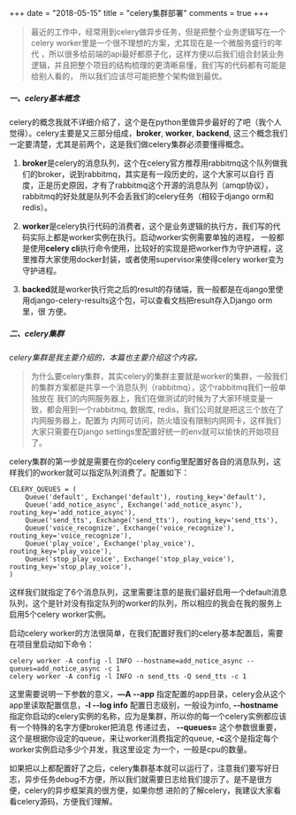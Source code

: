 +++
date = "2018-05-15"
title = "celery集群部署"
comments = true
+++

>最近的工作中，经常用到celery做异步任务，但是把整个业务逻辑写在一个celery worker里是一个很不理想的方案，尤其现在是一个微服务盛行的年代
，所以很多给前端的api最好都原子化，这样方便以后我们组合封装业务逻辑，并且把整个项目的结构梳理的更清晰易懂，我们写的代码都有可能是给别人看的，
所以我们应该尽可能把整个架构做到最优。

##### 一、celery基本概念

celery的概念我就不详细介绍了，这个是在python里做异步最好的了吧（我个人觉得）。celery主要是又三部分组成，**broker**, **worker**, **backend**,
这三个概念我们一定要清楚，尤其是前两个，这是我们做celery集群必须要懂得概念。

1. **broker**是celery的消息队列，这个在celery官方推荐用rabbitmq这个队列做我们的broker，说到rabbitmq，其实是有一段历史的，这个大家可以自行
百度，正是历史原因，才有了rabbitmq这个开源的消息队列（amqp协议），rabbitmq的好处就是队列不会丢我们的celery任务（相较于django orm和redis）。

2. **worker**是celery执行代码的消费者，这个是业务逻辑的执行方，我们写的代码实际上都是worker实例在执行。启动worker实例需要单独的进程，
一般都是使用**celery cli**执行命令使用，比较好的实现是把worker作为守护进程，这里推荐大家使用docker封装，或者使用supervisor来使得celery worker变为守护进程。

3. **backed**就是worker执行完之后的result的存储端，我一般都是在django里使用django-celery-results这个包，可以查看文档把result存入Django orm里，很
方便。

##### 二、celery集群

*celery集群是我主要介绍的，本篇也主要介绍这个内容。*

>为什么要celery集群，其实celery的集群主要就是worker的集群，一般我们的集群方案都是共享一个消息队列（rabbitmq），这个rabbitmq我们一般单独放在
我们的内网服务器上，我们在做测试的时候为了大家环境变量一致，都会用到一个rabbitmq, 数据库, redis，我们公司就是把这三个放在了内网服务器上，配置为
内网可访问，防火墙没有限制内网网卡，这样我们大家只需要在Django settings里配置好统一的env就可以愉快的开始项目了。

celery集群的第一步就是需要在你的celery config里配置好各自的消息队列，这样我们的worker就可以指定队列消费了。配置如下：

    CELERY_QUEUES = (
        Queue('default', Exchange('default'), routing_key='default'),
        Queue('add_notice_async', Exchange('add_notice_async'), routing_key='add_notice_async'),
        Queue('send_tts', Exchange('send_tts'), routing_key='send_tts'),
        Queue('voice_recognize', Exchange('voice_recognize'), routing_key='voice_recognize'),
        Queue('play_voice', Exchange('play_voice'), routing_key='play_voice'),
        Queue('stop_play_voice', Exchange('stop_play_voice'), routing_key='stop_play_voice'),
    )
这样我们就指定了6个消息队列，这里需要注意的是我们最好启用一个default消息队列，这个是针对没有指定队列的worker的队列，所以相应的我会在我的服务上启用5个celery worker实例。

启动celery worker的方法很简单，在我们配置好我们的celery基本配置后，需要在项目里启动如下命令：

    celery worker -A config -l INFO --hostname=add_notice_async --queues=add_notice_async -c 1
    celery worker -A config -l INFO -n send_tts -Q send_tts -c 1
这里需要说明一下参数的意义，**—A --app** 指定配置的app目录，celery会从这个app里读取配置信息，**-l --log info**
配置日志级别，一般设为info, **--hostname** 指定你启动的celery实例的名称，应为是集群，所以你的每一个celery实例都应该有一个特殊的名字方便broker把消息
传递过去， **--queues=** 这个参数很重要，这个是根据你设定的queue，来让worker消费指定的queue, **-c**这个是指定每个worker实例启动多少个并发，我这里设定
为一个，一般是cpu的数量。

如果把以上都配置好了之后，celery集群基本就可以运行了，注意我们要写好日志，异步任务debug不方便，所以我们就需要日志给我们提示了。是不是很方便，celery的异步框架真的很方便，如果你想
进阶的了解celery，我建议大家看看celery源码，方便我们理解。






